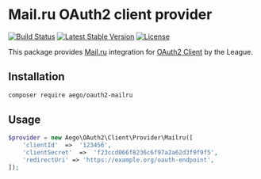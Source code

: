 # Mail.ru OAuth2 client provider

[![Build Status](https://travis-ci.org/rakeev/oauth2-mailru.svg?branch=master)](https://travis-ci.org/rakeev/oauth2-mailru)
[![Latest Stable Version](https://poser.pugx.org/aego/oauth2-mailru/v/stable.svg)](https://packagist.org/packages/aego/oauth2-mailru)
[![License](https://poser.pugx.org/aego/oauth2-mailru/license.svg)](https://packagist.org/packages/aego/oauth2-mailru)

This package provides [Mail.ru](http://my.mail.ru) integration for [OAuth2 Client](https://github.com/thephpleague/oauth2-client) by the League.

## Installation

```sh
composer require aego/oauth2-mailru
```

## Usage

```php
$provider = new Aego\OAuth2\Client\Provider\Mailru([
    'clientId'  =>  '123456',
    'clientSecret'  =>  'f23ccd066f8236c6f97a2a62d3f9f9f5',
    'redirectUri' => 'https://example.org/oauth-endpoint',
]);
```

